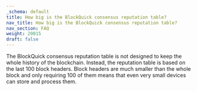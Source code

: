 ```yaml
---
_schema: default
title: How big is the BlockQuick consensus reputation table?
nav_title: How big is the BlockQuick consensus reputation table?
nav_section: FAQ
weight: 20015
draft: false
---
```

The BlockQuick consensus reputation table is not designed to keep the whole history of the blockchain. Instead, the reputation table is based on the last 100 block headers. Block headers are much smaller than the whole block and only requiring 100 of them means that even very small devices can store and process them.

&nbsp;